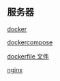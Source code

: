 ## 服务器

[docker](/服务器/docker)

[dockercompose](/服务器/dockercompose)

[dockerfile 文件](/服务器/dockerfile文件)

[nginx](/服务器/nginx)
